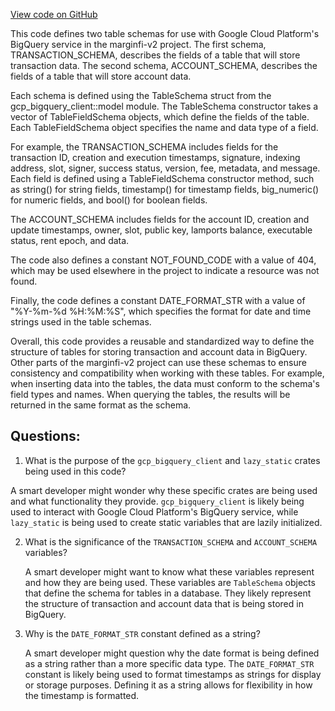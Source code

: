 [View code on GitHub](https://github.com/mrgnlabs/marginfi-v2/observability/indexer/src/utils/big_query.rs)

This code defines two table schemas for use with Google Cloud Platform's BigQuery service in the marginfi-v2 project. The first schema, TRANSACTION_SCHEMA, describes the fields of a table that will store transaction data. The second schema, ACCOUNT_SCHEMA, describes the fields of a table that will store account data. 

Each schema is defined using the TableSchema struct from the gcp_bigquery_client::model module. The TableSchema constructor takes a vector of TableFieldSchema objects, which define the fields of the table. Each TableFieldSchema object specifies the name and data type of a field. 

For example, the TRANSACTION_SCHEMA includes fields for the transaction ID, creation and execution timestamps, signature, indexing address, slot, signer, success status, version, fee, metadata, and message. Each field is defined using a TableFieldSchema constructor method, such as string() for string fields, timestamp() for timestamp fields, big_numeric() for numeric fields, and bool() for boolean fields. 

The ACCOUNT_SCHEMA includes fields for the account ID, creation and update timestamps, owner, slot, public key, lamports balance, executable status, rent epoch, and data. 

The code also defines a constant NOT_FOUND_CODE with a value of 404, which may be used elsewhere in the project to indicate a resource was not found. 

Finally, the code defines a constant DATE_FORMAT_STR with a value of "%Y-%m-%d %H:%M:%S", which specifies the format for date and time strings used in the table schemas. 

Overall, this code provides a reusable and standardized way to define the structure of tables for storing transaction and account data in BigQuery. Other parts of the marginfi-v2 project can use these schemas to ensure consistency and compatibility when working with these tables. For example, when inserting data into the tables, the data must conform to the schema's field types and names. When querying the tables, the results will be returned in the same format as the schema.
## Questions: 
 1. What is the purpose of the `gcp_bigquery_client` and `lazy_static` crates being used in this code?
   
   A smart developer might wonder why these specific crates are being used and what functionality they provide. `gcp_bigquery_client` is likely being used to interact with Google Cloud Platform's BigQuery service, while `lazy_static` is being used to create static variables that are lazily initialized.

2. What is the significance of the `TRANSACTION_SCHEMA` and `ACCOUNT_SCHEMA` variables?
   
   A smart developer might want to know what these variables represent and how they are being used. These variables are `TableSchema` objects that define the schema for tables in a database. They likely represent the structure of transaction and account data that is being stored in BigQuery.

3. Why is the `DATE_FORMAT_STR` constant defined as a string?
   
   A smart developer might question why the date format is being defined as a string rather than a more specific data type. The `DATE_FORMAT_STR` constant is likely being used to format timestamps as strings for display or storage purposes. Defining it as a string allows for flexibility in how the timestamp is formatted.